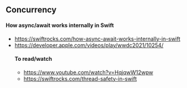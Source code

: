 ## Concurrency

#### How async/await works internally in Swift
- https://swiftrocks.com/how-async-await-works-internally-in-swift
- https://developer.apple.com/videos/play/wwdc2021/10254/
  #### To read/watch
  - https://www.youtube.com/watch?v=HqjqwW12wpw
  - https://swiftrocks.com/thread-safety-in-swift

